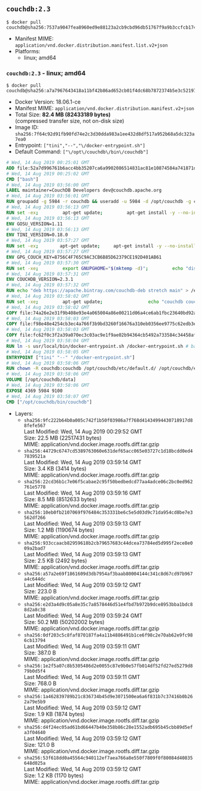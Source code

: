 ## `couchdb:2.3`

```console
$ docker pull couchdb@sha256:7537a9047fea8960ed9e88123a2cb9cbd96db51767f9a9b3ccfcb174b11408c1
```

-	Manifest MIME: `application/vnd.docker.distribution.manifest.list.v2+json`
-	Platforms:
	-	linux; amd64

### `couchdb:2.3` - linux; amd64

```console
$ docker pull couchdb@sha256:a7a7967643418a11bf42b86ad652cb01f4dc68b7872374b5e3c5219750817771
```

-	Docker Version: 18.06.1-ce
-	Manifest MIME: `application/vnd.docker.distribution.manifest.v2+json`
-	Total Size: **82.4 MB (82433189 bytes)**  
	(compressed transfer size, not on-disk size)
-	Image ID: `sha256:7f64c92d91fb90fd74e2c3d30dda983a1ee432d8df517a952b68a5dc323a7ea0`
-	Entrypoint: `["tini","--","\/docker-entrypoint.sh"]`
-	Default Command: `["\/opt\/couchdb\/bin\/couchdb"]`

```dockerfile
# Wed, 14 Aug 2019 00:25:01 GMT
ADD file:52a7d996761b6acc4bb35207ca6a9902086514831ac81e10874584a741871d22 in / 
# Wed, 14 Aug 2019 00:25:02 GMT
CMD ["bash"]
# Wed, 14 Aug 2019 03:56:00 GMT
LABEL maintainer=CouchDB Developers dev@couchdb.apache.org
# Wed, 14 Aug 2019 03:56:01 GMT
RUN groupadd -g 5984 -r couchdb && useradd -u 5984 -d /opt/couchdb -g couchdb couchdb
# Wed, 14 Aug 2019 03:56:13 GMT
RUN set -ex;         apt-get update;         apt-get install -y --no-install-recommends                 apt-transport-https                 ca-certificates                 dirmngr                 gnupg         ;         rm -rf /var/lib/apt/lists/*
# Wed, 14 Aug 2019 03:56:13 GMT
ENV GOSU_VERSION=1.11
# Wed, 14 Aug 2019 03:56:13 GMT
ENV TINI_VERSION=0.18.0
# Wed, 14 Aug 2019 03:57:27 GMT
RUN set -ex; 		apt-get update; 	apt-get install -y --no-install-recommends wget; 	rm -rf /var/lib/apt/lists/*; 		dpkgArch="$(dpkg --print-architecture | awk -F- '{ print $NF }')"; 		wget -O /usr/local/bin/gosu "https://github.com/tianon/gosu/releases/download/${GOSU_VERSION}/gosu-$dpkgArch"; 	wget -O /usr/local/bin/gosu.asc "https://github.com/tianon/gosu/releases/download/$GOSU_VERSION/gosu-$dpkgArch.asc"; 	export GNUPGHOME="$(mktemp -d)";         echo "disable-ipv6" >> ${GNUPGHOME}/dirmngr.conf;         for server in $(shuf -e pgpkeys.mit.edu             ha.pool.sks-keyservers.net             hkp://p80.pool.sks-keyservers.net:80             pgp.mit.edu) ; do         gpg --batch --keyserver $server --recv-keys B42F6819007F00F88E364FD4036A9C25BF357DD4 && break || : ;         done; 	gpg --batch --verify /usr/local/bin/gosu.asc /usr/local/bin/gosu; 	rm -rf "$GNUPGHOME" /usr/local/bin/gosu.asc; 	chmod +x /usr/local/bin/gosu; 	gosu nobody true;     	wget -O /usr/local/bin/tini "https://github.com/krallin/tini/releases/download/v${TINI_VERSION}/tini-$dpkgArch"; 	wget -O /usr/local/bin/tini.asc "https://github.com/krallin/tini/releases/download/v${TINI_VERSION}/tini-$dpkgArch.asc"; 	export GNUPGHOME="$(mktemp -d)";         echo "disable-ipv6" >> ${GNUPGHOME}/dirmngr.conf;         for server in $(shuf -e pgpkeys.mit.edu             ha.pool.sks-keyservers.net             hkp://p80.pool.sks-keyservers.net:80             pgp.mit.edu) ; do         gpg --batch --keyserver $server --recv-keys 595E85A6B1B4779EA4DAAEC70B588DFF0527A9B7 && break || : ;         done; 	gpg --batch --verify /usr/local/bin/tini.asc /usr/local/bin/tini; 	rm -rf "$GNUPGHOME" /usr/local/bin/tini.asc; 	chmod +x /usr/local/bin/tini;         apt-get purge -y --auto-remove wget; 	tini --version
# Wed, 14 Aug 2019 03:57:27 GMT
ENV GPG_COUCH_KEY=8756C4F765C9AC3CB6B85D62379CE192D401AB61
# Wed, 14 Aug 2019 03:57:30 GMT
RUN set -xe;         export GNUPGHOME="$(mktemp -d)";         echo "disable-ipv6" >> ${GNUPGHOME}/dirmngr.conf;         for server in $(shuf -e pgpkeys.mit.edu             ha.pool.sks-keyservers.net             hkp://p80.pool.sks-keyservers.net:80             pgp.mit.edu) ; do                 gpg --batch --keyserver $server --recv-keys $GPG_COUCH_KEY && break || : ;         done;         gpg --batch --export $GPG_COUCH_KEY > /etc/apt/trusted.gpg.d/couchdb.gpg;         command -v gpgconf && gpgconf --kill all || :;         rm -rf "$GNUPGHOME";         apt-key list
# Wed, 14 Aug 2019 03:57:31 GMT
ENV COUCHDB_VERSION=2.3.1
# Wed, 14 Aug 2019 03:57:32 GMT
RUN echo "deb https://apache.bintray.com/couchdb-deb stretch main" > /etc/apt/sources.list.d/couchdb.list
# Wed, 14 Aug 2019 03:58:02 GMT
RUN set -xe;         apt-get update;                 echo "couchdb couchdb/mode select none" | debconf-set-selections;         DEBIAN_FRONTEND=noninteractive apt-get install -y --allow-downgrades --allow-remove-essential --allow-change-held-packages                 couchdb="$COUCHDB_VERSION"~stretch         ;         rmdir /var/lib/couchdb /var/log/couchdb;         rm /opt/couchdb/data /opt/couchdb/var/log;         mkdir -p /opt/couchdb/data /opt/couchdb/var/log;         chown couchdb:couchdb /opt/couchdb/data /opt/couchdb/var/log;         chmod 777 /opt/couchdb/data /opt/couchdb/var/log;         rm /opt/couchdb/etc/default.d/10-filelog.ini;         rm -rf /var/lib/apt/lists/*
# Wed, 14 Aug 2019 03:58:02 GMT
COPY file:74a26e2e31f9b408e93e4a065004a86e00211d06a4ce6ab1fbc23640bd92a929 in /opt/couchdb/etc/default.d/ 
# Wed, 14 Aug 2019 03:58:03 GMT
COPY file:f98e48e4254cb3ec4a766f3b9bd3260f16676a310eb0356ee9775c62edb3e8f3 in /opt/couchdb/etc/ 
# Wed, 14 Aug 2019 03:58:03 GMT
COPY file:fc62f0c3f2a39a070ec3c03ac9e1f9ae02b94364cb5492a733584c34458af969 in /usr/local/bin 
# Wed, 14 Aug 2019 03:58:04 GMT
RUN ln -s usr/local/bin/docker-entrypoint.sh /docker-entrypoint.sh # backwards compat
# Wed, 14 Aug 2019 03:58:05 GMT
ENTRYPOINT ["tini" "--" "/docker-entrypoint.sh"]
# Wed, 14 Aug 2019 03:58:06 GMT
RUN chown -R couchdb:couchdb /opt/couchdb/etc/default.d/ /opt/couchdb/etc/vm.args
# Wed, 14 Aug 2019 03:58:06 GMT
VOLUME [/opt/couchdb/data]
# Wed, 14 Aug 2019 03:58:06 GMT
EXPOSE 4369 5984 9100
# Wed, 14 Aug 2019 03:58:07 GMT
CMD ["/opt/couchdb/bin/couchdb"]
```

-	Layers:
	-	`sha256:9fc222b64b0a005c742f1b50f03986a7f768d41434994430718917d88fefe567`  
		Last Modified: Wed, 14 Aug 2019 00:29:52 GMT  
		Size: 22.5 MB (22517431 bytes)  
		MIME: application/vnd.docker.image.rootfs.diff.tar.gzip
	-	`sha256:44729c6747cd5389763060e631def65acc065e03727c1d18bcdd0ed47839521a`  
		Last Modified: Wed, 14 Aug 2019 03:59:14 GMT  
		Size: 3.4 KB (3414 bytes)  
		MIME: application/vnd.docker.image.rootfs.diff.tar.gzip
	-	`sha256:22cd36b1c7e06f5cabae2c95f50bedbedcd77aa4adce06c2bc0ed962761e5778`  
		Last Modified: Wed, 14 Aug 2019 03:59:16 GMT  
		Size: 8.5 MB (8512633 bytes)  
		MIME: application/vnd.docker.image.rootfs.diff.tar.gzip
	-	`sha256:10eb0fb2107069f976484c353331be6c5e5d03d9c71da954cd8be7e3562df266`  
		Last Modified: Wed, 14 Aug 2019 03:59:13 GMT  
		Size: 1.2 MB (1190674 bytes)  
		MIME: application/vnd.docker.image.rootfs.diff.tar.gzip
	-	`sha256:933ccaacb82959618b2cb79657683c44dcea73784ed5d995f2ece8e009a2bad7`  
		Last Modified: Wed, 14 Aug 2019 03:59:13 GMT  
		Size: 2.5 KB (2492 bytes)  
		MIME: application/vnd.docker.image.rootfs.diff.tar.gzip
	-	`sha256:a57a2e69f1861609d3db7954af3baab80004144c341c8d67cd97b967a4c644dc`  
		Last Modified: Wed, 14 Aug 2019 03:59:12 GMT  
		Size: 223.0 B  
		MIME: application/vnd.docker.image.rootfs.diff.tar.gzip
	-	`sha256:e2d3a4d9c05a8e35c7a8578446d51e4fbd7b972b9dce8953bba1bdc88d2a8c38`  
		Last Modified: Wed, 14 Aug 2019 03:59:24 GMT  
		Size: 50.2 MB (50202002 bytes)  
		MIME: application/vnd.docker.image.rootfs.diff.tar.gzip
	-	`sha256:0df203c5c8faf870187fa4a11b4886491b1ce6f98c2e70ab62e9fc986cb13794`  
		Last Modified: Wed, 14 Aug 2019 03:59:11 GMT  
		Size: 387.0 B  
		MIME: application/vnd.docker.image.rootfs.diff.tar.gzip
	-	`sha256:1e2f5a07c8b5305486d2e0055c87e9b0e57fb014df52fd27ed5279d879b0d5f4`  
		Last Modified: Wed, 14 Aug 2019 03:59:11 GMT  
		Size: 768.0 B  
		MIME: application/vnd.docker.image.rootfs.diff.tar.gzip
	-	`sha256:1a462839789b21c836734b45d9e3071500ea6a6f831b7c37416b0b262a79e5b9`  
		Last Modified: Wed, 14 Aug 2019 03:59:12 GMT  
		Size: 1.9 KB (1874 bytes)  
		MIME: application/vnd.docker.image.rootfs.diff.tar.gzip
	-	`sha256:d4f24ec05ad61bd66447b40e358b86c28e1552adb695b45cbb89d5efa3f04640`  
		Last Modified: Wed, 14 Aug 2019 03:59:12 GMT  
		Size: 121.0 B  
		MIME: application/vnd.docker.image.rootfs.diff.tar.gzip
	-	`sha256:53f618dd0a45564c940112ef7aea766a8e550f7809f0f80084d40835648d025a`  
		Last Modified: Wed, 14 Aug 2019 03:59:12 GMT  
		Size: 1.2 KB (1170 bytes)  
		MIME: application/vnd.docker.image.rootfs.diff.tar.gzip
